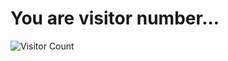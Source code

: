 # You are visitor number...
![Visitor Count](https://profile-counter.glitch.me/agemperline/count.svg)

